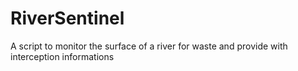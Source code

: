 # RiverSentinel
A script to monitor the surface of a river for waste and provide with interception informations
